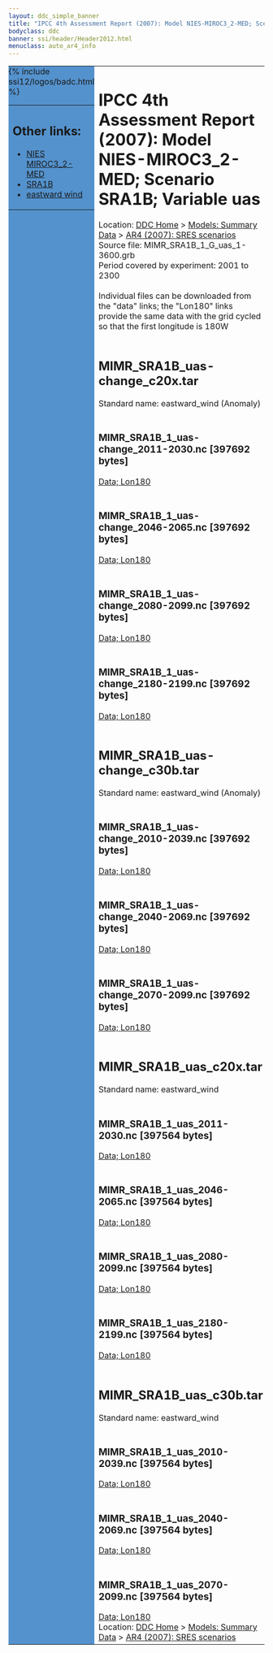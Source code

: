 ```yaml
---
layout: ddc_simple_banner
title: "IPCC 4th Assessment Report (2007): Model NIES-MIROC3_2-MED; Scenario SRA1B; Variable uas"
bodyclass: ddc
banner: ssi/header/Header2012.html
menuclass: auto_ar4_info
---
```



<table width="100%" border="0" cellspacing="0" cellpadding="0" style="border-collapse: collapse;">
<tr style="margin:0;padding:0;border:0;">
<td style="margin:0;padding:0;border:0;height:1pt;width:150pt;background:#5492CD;" valign="top" >

<div id="lh-col2" class="auto_ar4_info">
<table class="menumain" bgcolor="#5492CD" cellspacing="0" width="100%" border="0">
<tr><td>
<h2> Other links:</h2>
<ul>
<li><a href="/auto/ar4/model-NIES-MIROC3_2-MED.html">NIES<br/>MIROC3_2-MED</a></li>
<li><a href="/auto/ar4/scenario-SRA1B.html">SRA1B</a></li>
<li><a href="/auto/ar4/var-eastward_wind.html">eastward wind</a></li>
</ul>
</td></tr>
{% include ssi12/logos/badc.html %}
</table>
</div>
</td>
<td><h1>IPCC 4th Assessment Report (2007): Model NIES-MIROC3_2-MED; Scenario SRA1B; Variable uas</h1>

<!-- Breadcrumb1 -->
<div id="breadcrumb1" align="left">
Location: <a href="/index.html">DDC Home</a> > <a href="/sim/gcm_clim/">Models: Summary Data</a>
> <a href="/sim/gcm_clim/SRES_AR4/index.html">AR4 (2007): SRES scenarios</a>
</div>
<!-- End of Breadcrumb1 -->Source file: MIMR_SRA1B_1_G_uas_1-3600.grb
<br/>
Period covered by experiment: 2001 to 2300<br/>
<br/>Individual files can be downloaded from the "data" links; the "Lon180" links provide the same data
         with the grid cycled so that the first longitude is 180W<br/>
<br/><h2>MIMR_SRA1B_uas-change_c20x.tar</h2>
Standard name: eastward_wind (Anomaly)<br>
<br/><h3>MIMR_SRA1B_1_uas-change_2011-2030.nc [397692 bytes]</h3>
<a href="http://apps.ipcc-data.org/cgi-bin/downl/ar4_nc/uas/MIMR_SRA1B_1_uas-change_2011-2030.nc">Data; </a><a href="http://apps.ipcc-data.org/cgi-bin/downl/ar4_nc/uas/MIMR_SRA1B_1_uas-change_2011-2030.cyto180.nc"> Lon180</a><br/>
<br/><h3>MIMR_SRA1B_1_uas-change_2046-2065.nc [397692 bytes]</h3>
<a href="http://apps.ipcc-data.org/cgi-bin/downl/ar4_nc/uas/MIMR_SRA1B_1_uas-change_2046-2065.nc">Data; </a><a href="http://apps.ipcc-data.org/cgi-bin/downl/ar4_nc/uas/MIMR_SRA1B_1_uas-change_2046-2065.cyto180.nc"> Lon180</a><br/>
<br/><h3>MIMR_SRA1B_1_uas-change_2080-2099.nc [397692 bytes]</h3>
<a href="http://apps.ipcc-data.org/cgi-bin/downl/ar4_nc/uas/MIMR_SRA1B_1_uas-change_2080-2099.nc">Data; </a><a href="http://apps.ipcc-data.org/cgi-bin/downl/ar4_nc/uas/MIMR_SRA1B_1_uas-change_2080-2099.cyto180.nc"> Lon180</a><br/>
<br/><h3>MIMR_SRA1B_1_uas-change_2180-2199.nc [397692 bytes]</h3>
<a href="http://apps.ipcc-data.org/cgi-bin/downl/ar4_nc/uas/MIMR_SRA1B_1_uas-change_2180-2199.nc">Data; </a><a href="http://apps.ipcc-data.org/cgi-bin/downl/ar4_nc/uas/MIMR_SRA1B_1_uas-change_2180-2199.cyto180.nc"> Lon180</a><br/>
<br/><h2>MIMR_SRA1B_uas-change_c30b.tar</h2>
Standard name: eastward_wind (Anomaly)<br>
<br/><h3>MIMR_SRA1B_1_uas-change_2010-2039.nc [397692 bytes]</h3>
<a href="http://apps.ipcc-data.org/cgi-bin/downl/ar4_nc/uas/MIMR_SRA1B_1_uas-change_2010-2039.nc">Data; </a><a href="http://apps.ipcc-data.org/cgi-bin/downl/ar4_nc/uas/MIMR_SRA1B_1_uas-change_2010-2039.cyto180.nc"> Lon180</a><br/>
<br/><h3>MIMR_SRA1B_1_uas-change_2040-2069.nc [397692 bytes]</h3>
<a href="http://apps.ipcc-data.org/cgi-bin/downl/ar4_nc/uas/MIMR_SRA1B_1_uas-change_2040-2069.nc">Data; </a><a href="http://apps.ipcc-data.org/cgi-bin/downl/ar4_nc/uas/MIMR_SRA1B_1_uas-change_2040-2069.cyto180.nc"> Lon180</a><br/>
<br/><h3>MIMR_SRA1B_1_uas-change_2070-2099.nc [397692 bytes]</h3>
<a href="http://apps.ipcc-data.org/cgi-bin/downl/ar4_nc/uas/MIMR_SRA1B_1_uas-change_2070-2099.nc">Data; </a><a href="http://apps.ipcc-data.org/cgi-bin/downl/ar4_nc/uas/MIMR_SRA1B_1_uas-change_2070-2099.cyto180.nc"> Lon180</a><br/>
<br/><h2>MIMR_SRA1B_uas_c20x.tar</h2>
Standard name: eastward_wind<br>
<br/><h3>MIMR_SRA1B_1_uas_2011-2030.nc [397564 bytes]</h3>
<a href="http://apps.ipcc-data.org/cgi-bin/downl/ar4_nc/uas/MIMR_SRA1B_1_uas_2011-2030.nc">Data; </a><a href="http://apps.ipcc-data.org/cgi-bin/downl/ar4_nc/uas/MIMR_SRA1B_1_uas_2011-2030.cyto180.nc"> Lon180</a><br/>
<br/><h3>MIMR_SRA1B_1_uas_2046-2065.nc [397564 bytes]</h3>
<a href="http://apps.ipcc-data.org/cgi-bin/downl/ar4_nc/uas/MIMR_SRA1B_1_uas_2046-2065.nc">Data; </a><a href="http://apps.ipcc-data.org/cgi-bin/downl/ar4_nc/uas/MIMR_SRA1B_1_uas_2046-2065.cyto180.nc"> Lon180</a><br/>
<br/><h3>MIMR_SRA1B_1_uas_2080-2099.nc [397564 bytes]</h3>
<a href="http://apps.ipcc-data.org/cgi-bin/downl/ar4_nc/uas/MIMR_SRA1B_1_uas_2080-2099.nc">Data; </a><a href="http://apps.ipcc-data.org/cgi-bin/downl/ar4_nc/uas/MIMR_SRA1B_1_uas_2080-2099.cyto180.nc"> Lon180</a><br/>
<br/><h3>MIMR_SRA1B_1_uas_2180-2199.nc [397564 bytes]</h3>
<a href="http://apps.ipcc-data.org/cgi-bin/downl/ar4_nc/uas/MIMR_SRA1B_1_uas_2180-2199.nc">Data; </a><a href="http://apps.ipcc-data.org/cgi-bin/downl/ar4_nc/uas/MIMR_SRA1B_1_uas_2180-2199.cyto180.nc"> Lon180</a><br/>
<br/><h2>MIMR_SRA1B_uas_c30b.tar</h2>
Standard name: eastward_wind<br>
<br/><h3>MIMR_SRA1B_1_uas_2010-2039.nc [397564 bytes]</h3>
<a href="http://apps.ipcc-data.org/cgi-bin/downl/ar4_nc/uas/MIMR_SRA1B_1_uas_2010-2039.nc">Data; </a><a href="http://apps.ipcc-data.org/cgi-bin/downl/ar4_nc/uas/MIMR_SRA1B_1_uas_2010-2039.cyto180.nc"> Lon180</a><br/>
<br/><h3>MIMR_SRA1B_1_uas_2040-2069.nc [397564 bytes]</h3>
<a href="http://apps.ipcc-data.org/cgi-bin/downl/ar4_nc/uas/MIMR_SRA1B_1_uas_2040-2069.nc">Data; </a><a href="http://apps.ipcc-data.org/cgi-bin/downl/ar4_nc/uas/MIMR_SRA1B_1_uas_2040-2069.cyto180.nc"> Lon180</a><br/>
<br/><h3>MIMR_SRA1B_1_uas_2070-2099.nc [397564 bytes]</h3>
<a href="http://apps.ipcc-data.org/cgi-bin/downl/ar4_nc/uas/MIMR_SRA1B_1_uas_2070-2099.nc">Data; </a><a href="http://apps.ipcc-data.org/cgi-bin/downl/ar4_nc/uas/MIMR_SRA1B_1_uas_2070-2099.cyto180.nc"> Lon180</a><br/>
<!-- Breadcrumb2 -->
<div id="breadcrumb2" align="left">
Location: <a href="/index.html">DDC Home</a> > <a href="/sim/gcm_clim/">Models: Summary Data</a>
> <a href="/sim/gcm_clim/SRES_AR4/index.html">AR4 (2007): SRES scenarios</a>
</div>
<!-- End of Breadcrumb2 --></td></tr></table>

